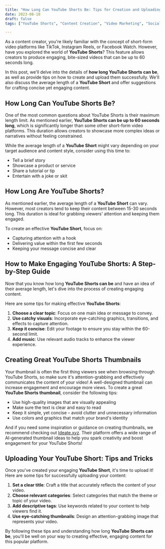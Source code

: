 ```yaml
---
title: "How Long Can YouTube Shorts Be: Tips for Creation and Uploading"
date: 2023-08-18
draft: false
tags: ["YouTube Shorts", "Content Creation", "Video Marketing", "Social Media"]

---
```


As a content creator, you're likely familiar with the concept of short-form video platforms like TikTok, Instagram Reels, or Facebook Watch. However, have you explored the world of **YouTube Shorts**? This feature allows creators to produce engaging, bite-sized videos that can be up to 60 seconds long.

In this post, we'll delve into the details of **how long YouTube Shorts can be**, as well as provide tips on how to create and upload them successfully. We'll also discuss the average length of a **YouTube Short** and offer suggestions for crafting concise yet engaging content.

## How Long Can YouTube Shorts Be?

One of the most common questions about YouTube Shorts is their maximum length limit. As mentioned earlier, **YouTube Shorts can be up to 60 seconds long**, which is significantly longer than some other short-form video platforms. This duration allows creators to showcase more complex ideas or narratives without feeling constrained.

While the average length of a **YouTube Short** might vary depending on your target audience and content style, consider using this time to:

* Tell a brief story
* Showcase a product or service
* Share a tutorial or tip
* Entertain with a joke or skit

## How Long Are YouTube Shorts?

As mentioned earlier, the average length of a **YouTube Short** can vary. However, most creators tend to keep their content between 15-30 seconds long. This duration is ideal for grabbing viewers' attention and keeping them engaged.

To create an effective **YouTube Short**, focus on:

* Capturing attention with a hook
* Delivering value within the first few seconds
* Keeping your message concise and clear

## How to Make Engaging YouTube Shorts: A Step-by-Step Guide

Now that you know how long **YouTube Shorts can be** and have an idea of their average length, let's dive into the process of creating engaging content.

Here are some tips for making effective **YouTube Shorts**:

1. **Choose a clear topic**: Focus on one main idea or message to convey.
2. **Use catchy visuals**: Incorporate eye-catching graphics, transitions, and effects to capture attention.
3. **Keep it concise**: Edit your footage to ensure you stay within the 60-second limit.
4. **Add music**: Use relevant audio tracks to enhance the viewer experience.

## Creating Great YouTube Shorts Thumbnails

Your thumbnail is often the first thing viewers see when browsing through YouTube Shorts, so make sure it's attention-grabbing and effectively communicates the content of your video! A well-designed thumbnail can increase engagement and encourage more views. To create a great **YouTube Shorts thumbnail**, consider the following tips:

* Use high-quality images that are visually appealing
* Make sure the text is clear and easy to read
* Keep it simple, yet concise – avoid clutter and unnecessary information
* Use colors and graphics that match your brand's identity

And if you need some inspiration or guidance on creating thumbnails, we recommend checking out [Ideate.xyz](https://ideate.xyz/). Their platform offers a wide range of AI-generated thumbnail ideas to help you spark creativity and boost engagement for your YouTube Shorts!

## Uploading Your YouTube Short: Tips and Tricks

Once you've created your engaging **YouTube Short**, it's time to upload it! Here are some tips for successfully uploading your content:

1. **Set a clear title**: Craft a title that accurately reflects the content of your video.
2. **Choose relevant categories**: Select categories that match the theme or topic of your video.
3. **Add descriptive tags**: Use keywords related to your content to help viewers find it.
4. **Use eye-catching thumbnails**: Design an attention-grabbing image that represents your video.

By following these tips and understanding how long **YouTube Shorts can be**, you'll be well on your way to creating effective, engaging content for this popular platform.